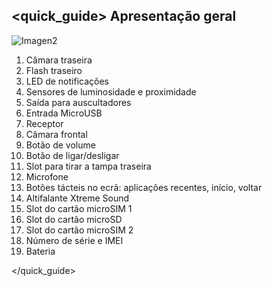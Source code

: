 ## <quick_guide> Apresentação geral

![Imagen2](http://static.energysistem.com/images/manuals/42762/577503fc1c422.jpg)

1. Câmara traseira
2. Flash traseiro
3. LED de notificações
4. Sensores de luminosidade e proximidade
5. Saída para auscultadores
6. Entrada MicroUSB
7. Receptor
8. Câmara frontal
9. Botão de volume
10. Botão de ligar/desligar
11. Slot para tirar a tampa traseira
12. Microfone
13. Botões tácteis no ecrã: aplicações recentes, início, voltar
14. Altifalante Xtreme Sound
15. Slot do cartão microSIM 1
16. Slot do cartão microSD
17. Slot do cartão microSIM 2
18. Número de série e IMEI
19. Bateria

</quick_guide>

